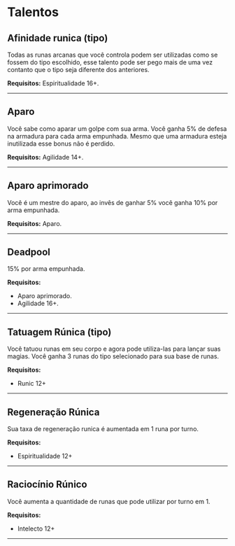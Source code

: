 # Talentos

## Afinidade runica (tipo)
Todas as runas arcanas que você controla podem ser utilizadas como se fossem do tipo escolhido,
esse talento pode ser pego mais de uma vez contanto que o tipo seja diferente dos anteriores.

**Requisitos:** Espiritualidade 16+.

---

## Aparo
Você sabe como aparar um golpe com sua arma. Você ganha 5% de defesa na armadura para cada arma empunhada.
Mesmo que uma armadura esteja inutilizada esse bonus não é perdido.

**Requisitos:** Agilidade 14+.

---

## Aparo aprimorado
Você é um mestre do aparo, ao invês de ganhar 5% você ganha 10% por arma empunhada.

**Requisitos:** Aparo.

---

## Deadpool
15% por arma empunhada.

**Requisitos:**
- Aparo aprimorado.
- Agilidade 16+.

---

## Tatuagem Rúnica (tipo)
Você tatuou runas em seu corpo e agora pode utiliza-las para lançar suas magias.
Você ganha 3 runas do tipo selecionado para sua base de runas.

**Requisitos:**
- Runic 12+

---

## Regeneração Rúnica
Sua taxa de regeneração runica é aumentada em 1 runa por turno.

**Requisitos:**
- Espiritualidade 12+

---

## Raciocínio Rúnico
Você aumenta a quantidade de runas que pode utilizar por turno em 1.

**Requisitos:**
- Intelecto 12+

---
